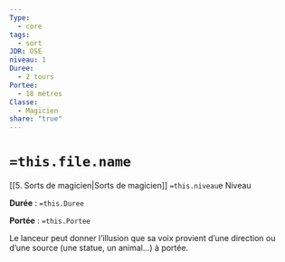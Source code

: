 ```yaml
---
Type:
  - core
tags:
  - sort
JDR: OSE
niveau: 1
Duree:
  - 2 tours
Portee:
  - 18 mètres
Classe:
  - Magicien
share: "true"
---
```

# `=this.file.name`  

[[5. Sorts de magicien|Sorts de magicien]] `=this.niveau`e Niveau

**Durée** : `=this.Duree` 

**Portée** : `=this.Portee`

Le lanceur peut donner l’illusion que sa voix provient d’une direction ou d’une source (une statue, un animal…) à portée.